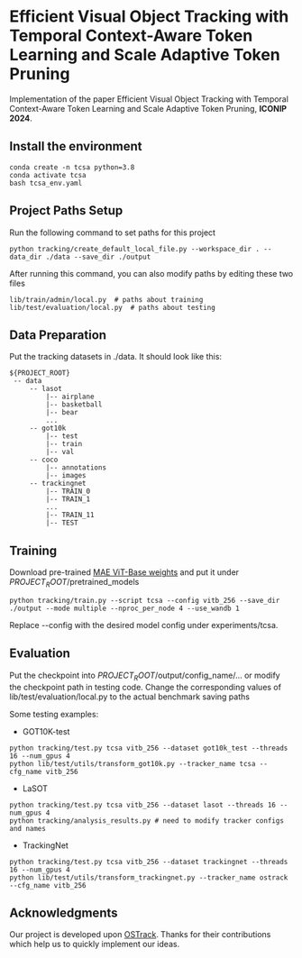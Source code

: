 # Efficient Visual Object Tracking with Temporal Context-Aware Token Learning and Scale Adaptive Token Pruning
Implementation of the paper Efficient Visual Object Tracking with Temporal Context-Aware Token Learning and Scale Adaptive Token Pruning, **ICONIP 2024**.

## Install the environment
```
conda create -n tcsa python=3.8
conda activate tcsa
bash tcsa_env.yaml
```

## Project Paths Setup
Run the following command to set paths for this project
```
python tracking/create_default_local_file.py --workspace_dir . --data_dir ./data --save_dir ./output
```
After running this command, you can also modify paths by editing these two files
```
lib/train/admin/local.py  # paths about training
lib/test/evaluation/local.py  # paths about testing
```

## Data Preparation
Put the tracking datasets in ./data. It should look like this:
```
${PROJECT_ROOT}
 -- data
     -- lasot
         |-- airplane
         |-- basketball
         |-- bear
         ...
     -- got10k
         |-- test
         |-- train
         |-- val
     -- coco
         |-- annotations
         |-- images
     -- trackingnet
         |-- TRAIN_0
         |-- TRAIN_1
         ...
         |-- TRAIN_11
         |-- TEST
```

## Training
Download pre-trained [MAE ViT-Base weights](https://dl.fbaipublicfiles.com/mae/pretrain/mae_pretrain_vit_base.pth) and put it under $PROJECT_ROOT$/pretrained_models
```
python tracking/train.py --script tcsa --config vitb_256 --save_dir ./output --mode multiple --nproc_per_node 4 --use_wandb 1
```
Replace --config with the desired model config under experiments/tcsa.

## Evaluation
Put the checkpoint into $PROJECT_ROOT$/output/config_name/... or modify the checkpoint path in testing code.
Change the corresponding values of lib/test/evaluation/local.py to the actual benchmark saving paths

Some testing examples:

- GOT10K-test
```
python tracking/test.py tcsa vitb_256 --dataset got10k_test --threads 16 --num_gpus 4
python lib/test/utils/transform_got10k.py --tracker_name tcsa --cfg_name vitb_256
```

- LaSOT
```
python tracking/test.py tcsa vitb_256 --dataset lasot --threads 16 --num_gpus 4
python tracking/analysis_results.py # need to modify tracker configs and names
```
  
- TrackingNet
```
python tracking/test.py tcsa vitb_256 --dataset trackingnet --threads 16 --num_gpus 4
python lib/test/utils/transform_trackingnet.py --tracker_name ostrack --cfg_name vitb_256
```

## Acknowledgments
Our project is developed upon [OSTrack](https://github.com/botaoye/OSTrack). Thanks for their contributions which help us to quickly implement our ideas.


